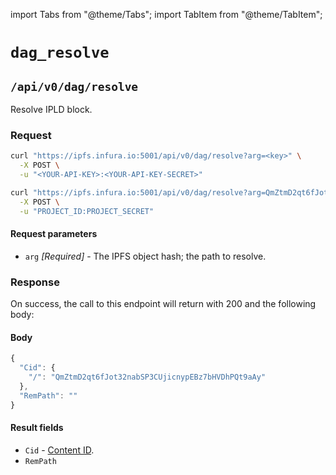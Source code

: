 import Tabs from "@theme/Tabs";
import TabItem from "@theme/TabItem";

# `dag_resolve`

## `/api/v0/dag/resolve`

Resolve IPLD block.

### Request

<Tabs>
  <TabItem value="Syntax" label="Syntax" default>

```bash
curl "https://ipfs.infura.io:5001/api/v0/dag/resolve?arg=<key>" \
  -X POST \
  -u "<YOUR-API-KEY>:<YOUR-API-KEY-SECRET>"
```

  </TabItem>
  <TabItem value="Example" label="Example" >

```bash
curl "https://ipfs.infura.io:5001/api/v0/dag/resolve?arg=QmZtmD2qt6fJot32nabSP3CUjicnypEBz7bHVDhPQt9aAy" \
  -X POST \
  -u "PROJECT_ID:PROJECT_SECRET"
```

  </TabItem>
</Tabs>

#### Request parameters

- `arg` _[Required]_ - The IPFS object hash; the path to resolve.

### Response

On success, the call to this endpoint will return with 200 and the following body:

#### Body

```js
{
  "Cid": {
    "/": "QmZtmD2qt6fJot32nabSP3CUjicnypEBz7bHVDhPQt9aAy"
  },
  "RemPath": ""
}
```

#### Result fields

- `Cid` - [Content ID](https://github.com/multiformats/cid).
- `RemPath`
